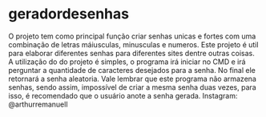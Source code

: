 # geradordesenhas
O projeto tem como principal função criar senhas unicas e fortes com uma combinação de letras máiusculas, minusculas e numeros.
Este projeto é util para elaborar diferentes senhas para diferentes sites dentre outras coisas.
A utilização do do projeto é simples, o programa irá iniciar no CMD e irá perguntar a quantidade de caracteres desejados para a senha. No final ele retornará a senha aleatoria.
Vale lembrar que este programa não armazena senhas, sendo assim, impossível de criar a mesma senha duas vezes, para isso, é recomendado que o usuário anote a senha gerada.
Instagram: @arthurremanuell
